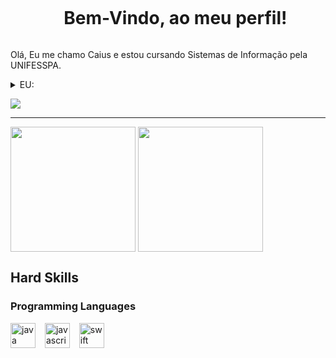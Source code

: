 <!--título-->
<div id="user-content-toc">
  <ul align="center">
    <summary><h1 style="display: inline-block">Bem-Vindo, ao meu perfil!</h1></summary>
</div>

<!-- Presentation -->
<p>
  Olá, Eu me chamo Caius e estou cursando Sistemas de Informação pela UNIFESSPA.
</p>

<!-- Dropdown -->
<details>
  <summary>EU: </summary>

  - Tenho 19 anos, sou de Marabá/PA, faço sistemas de informação na Universidade Federal do Sul e Sudesde do Pará(UNIFESSPA). Tenho contato com algumas linguagens de programação, como: Java, JavaScript, Python, Swift, C. 

  - Gosto muito de praticar esportes(atualmente jogo vôlei), e gosto bastante de animes, filmes, séries e jogos. \o/
</details>

<!-- Links -->
 <a href="https://www.instagram.com/caius.ribeiro00?utm_source=ig_web_button_share_sheet&igsh=ZDNlZDc0MzIxNw==" target="_blank"><img src="https://img.shields.io/badge/-Instagram-%23E4405F?style=for-the-badge&logo=instagram&logoColor=8134af&color=black" target="_blank">  </a>

***

<!-- GithubStats -->
<div align=left>
  <img height=200 align="center" src="https://github-readme-stats.vercel.app/api?username=CaiuUs&theme=github_dark&hide_border=false&include_all_commits=false&count_private=false&show_icons=true&line_height=29&locale=pt-br&rank_icon=github">
  <img height=200 align="center" src="https://github-readme-stats.vercel.app/api/top-langs/?username=CaiuUs&theme=github_dark&hide_border=false&include_all_commits=false&count_private=false&layout=donut">
</div>


## Hard Skills

<!-- Skills: Programming Languages -->
  <div align="left">
  <h3>Programming Languages</h3>
  <img src="https://cdn.jsdelivr.net/gh/devicons/devicon/icons/java/java-original.svg" height="40" alt="java logo"  />
  <img width="7" />
  <img src="https://cdn.jsdelivr.net/gh/devicons/devicon/icons/javascript/javascript-original.svg" height="40" alt="javascript logo"  />
  <img width="7" />
  <img src="https://cdn.jsdelivr.net/gh/devicons/devicon/icons/swift/swift-original.svg" height="40" alt="swift logo"  />
  <img width="7" />
</div>

